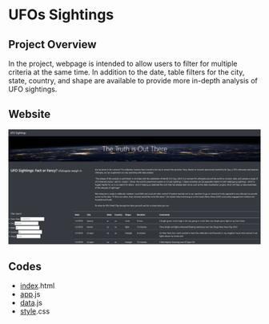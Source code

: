 # UFOs Sightings

## Project Overview
In the project, webpage is intended to allow users to filter for multiple criteria at the same time. In addition to the date, table filters for the city, state, country, and shape are available to provide more in-depth analysis of UFO sightings. 

## Website

![UFO%20website](https://github.com/MSF2141/UFOs/blob/865f481fa12bb7930efbc4c71fbb221632b88774/UFO%20website.png)

## Codes
- [index](https://github.com/MSF2141/UFOs/blob/e9ca008b8b0d6d842ce01e8ac8e234029db9d210/index.html).html
- [app](https://github.com/MSF2141/UFOs/blob/6d51ece614fe90943e3acbe2ed7557333d69ed4c/static/js/app.js).js
- [data](https://github.com/MSF2141/UFOs/blob/81d4d9b74b055f833e2b4c969404cfdb936522eb/static/js/data.js).js
- [style](https://github.com/MSF2141/UFOs/blob/b0dcd999afffd26b1364e9400f32c1dda2ff004d/static/CSS/style.css).css


